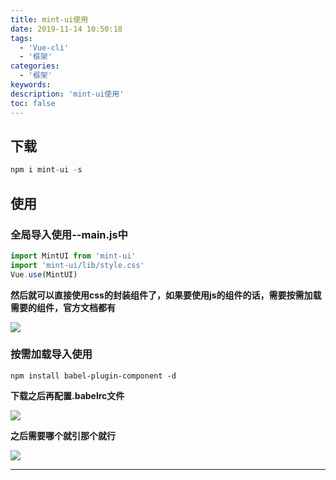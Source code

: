```yaml
---
title: mint-ui使用
date: 2019-11-14 10:50:18
tags:
  - 'Vue-cli'
  - '框架'
categories:
  - '框架'
keywords:
description: 'mint-ui使用'
toc: false
---
```



## 下载

``` js
npm i mint-ui -s
```

## 使用

### 全局导入使用--main.js中

``` js
import MintUI from 'mint-ui'
import 'mint-ui/lib/style.css'
Vue.use(MintUI)
```

**然后就可以直接使用css的封装组件了，如果要使用js的组件的话，需要按需加载需要的组件，官方文档都有**

![](https://wx4.sinaimg.cn/large/ed984376ly1g8xdl9iq4xj20v20nnwez.jpg)

### 按需加载导入使用

```
npm install babel-plugin-component -d
```

**下载之后再配置.babelrc文件**


![](https://wx1.sinaimg.cn/large/ed984376ly1g8xdldgxdpj20lg07q747.jpg)

**之后需要哪个就引那个就行**

![](https://wx4.sinaimg.cn/large/ed984376ly1g8xdlgswb6j20nd04bjr9.jpg)

---